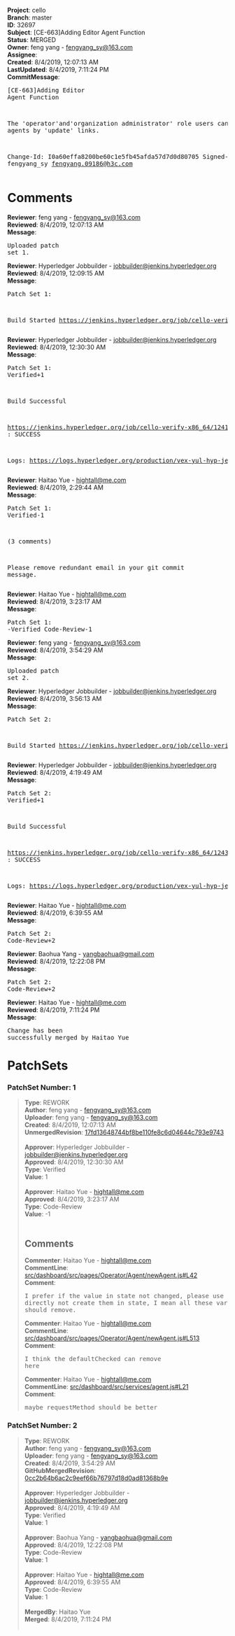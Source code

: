 <strong>Project</strong>: cello<br><strong>Branch</strong>: master<br><strong>ID</strong>: 32697<br><strong>Subject</strong>: [CE-663]Adding Editor Agent Function<br><strong>Status</strong>: MERGED<br><strong>Owner</strong>: feng yang - fengyang_sy@163.com<br><strong>Assignee</strong>:<br><strong>Created</strong>: 8/4/2019, 12:07:13 AM<br><strong>LastUpdated</strong>: 8/4/2019, 7:11:24 PM<br><strong>CommitMessage</strong>:<br><pre>[CE-663]Adding Editor Agent Function

The 'operator'and'organization administrator' role users
can edit agents by 'update' links.

Change-Id: I0a60effa8200be60c1e5fb45afda57d7d0d80705
Signed-off-by: fengyang_sy <fengyang.09186@h3c.com>
</pre><h1>Comments</h1><strong>Reviewer</strong>: feng yang - fengyang_sy@163.com<br><strong>Reviewed</strong>: 8/4/2019, 12:07:13 AM<br><strong>Message</strong>: <pre>Uploaded patch set 1.</pre><strong>Reviewer</strong>: Hyperledger Jobbuilder - jobbuilder@jenkins.hyperledger.org<br><strong>Reviewed</strong>: 8/4/2019, 12:09:15 AM<br><strong>Message</strong>: <pre>Patch Set 1:

Build Started https://jenkins.hyperledger.org/job/cello-verify-x86_64/1241/</pre><strong>Reviewer</strong>: Hyperledger Jobbuilder - jobbuilder@jenkins.hyperledger.org<br><strong>Reviewed</strong>: 8/4/2019, 12:30:30 AM<br><strong>Message</strong>: <pre>Patch Set 1: Verified+1

Build Successful 

https://jenkins.hyperledger.org/job/cello-verify-x86_64/1241/ : SUCCESS

Logs: https://logs.hyperledger.org/production/vex-yul-hyp-jenkins-3/cello-verify-x86_64/1241</pre><strong>Reviewer</strong>: Haitao Yue - hightall@me.com<br><strong>Reviewed</strong>: 8/4/2019, 2:29:44 AM<br><strong>Message</strong>: <pre>Patch Set 1: Verified-1

(3 comments)

Please remove redundant email in your git commit message.</pre><strong>Reviewer</strong>: Haitao Yue - hightall@me.com<br><strong>Reviewed</strong>: 8/4/2019, 3:23:17 AM<br><strong>Message</strong>: <pre>Patch Set 1: -Verified Code-Review-1</pre><strong>Reviewer</strong>: feng yang - fengyang_sy@163.com<br><strong>Reviewed</strong>: 8/4/2019, 3:54:29 AM<br><strong>Message</strong>: <pre>Uploaded patch set 2.</pre><strong>Reviewer</strong>: Hyperledger Jobbuilder - jobbuilder@jenkins.hyperledger.org<br><strong>Reviewed</strong>: 8/4/2019, 3:56:13 AM<br><strong>Message</strong>: <pre>Patch Set 2:

Build Started https://jenkins.hyperledger.org/job/cello-verify-x86_64/1243/</pre><strong>Reviewer</strong>: Hyperledger Jobbuilder - jobbuilder@jenkins.hyperledger.org<br><strong>Reviewed</strong>: 8/4/2019, 4:19:49 AM<br><strong>Message</strong>: <pre>Patch Set 2: Verified+1

Build Successful 

https://jenkins.hyperledger.org/job/cello-verify-x86_64/1243/ : SUCCESS

Logs: https://logs.hyperledger.org/production/vex-yul-hyp-jenkins-3/cello-verify-x86_64/1243</pre><strong>Reviewer</strong>: Haitao Yue - hightall@me.com<br><strong>Reviewed</strong>: 8/4/2019, 6:39:55 AM<br><strong>Message</strong>: <pre>Patch Set 2: Code-Review+2</pre><strong>Reviewer</strong>: Baohua Yang - yangbaohua@gmail.com<br><strong>Reviewed</strong>: 8/4/2019, 12:22:08 PM<br><strong>Message</strong>: <pre>Patch Set 2: Code-Review+2</pre><strong>Reviewer</strong>: Haitao Yue - hightall@me.com<br><strong>Reviewed</strong>: 8/4/2019, 7:11:24 PM<br><strong>Message</strong>: <pre>Change has been successfully merged by Haitao Yue</pre><h1>PatchSets</h1><h3>PatchSet Number: 1</h3><blockquote><strong>Type</strong>: REWORK<br><strong>Author</strong>: feng yang - fengyang_sy@163.com<br><strong>Uploader</strong>: feng yang - fengyang_sy@163.com<br><strong>Created</strong>: 8/4/2019, 12:07:13 AM<br><strong>UnmergedRevision</strong>: [17fd13648744bf8be110fe8c6d04644c793e9743](https://github.com/hyperledger-gerrit-archive/cello/commit/17fd13648744bf8be110fe8c6d04644c793e9743)<br><br><strong>Approver</strong>: Hyperledger Jobbuilder - jobbuilder@jenkins.hyperledger.org<br><strong>Approved</strong>: 8/4/2019, 12:30:30 AM<br><strong>Type</strong>: Verified<br><strong>Value</strong>: 1<br><br><strong>Approver</strong>: Haitao Yue - hightall@me.com<br><strong>Approved</strong>: 8/4/2019, 3:23:17 AM<br><strong>Type</strong>: Code-Review<br><strong>Value</strong>: -1<br><br><h2>Comments</h2><strong>Commenter</strong>: Haitao Yue - hightall@me.com<br><strong>CommentLine</strong>: [src/dashboard/src/pages/Operator/Agent/newAgent.js#L42](https://github.com/hyperledger-gerrit-archive/cello/blob/17fd13648744bf8be110fe8c6d04644c793e9743/src/dashboard/src/pages/Operator/Agent/newAgent.js#L42)<br><strong>Comment</strong>: <pre>I prefer if the value in state not changed, please use variable directly not create them in state, I mean all these variable in state should remove.</pre><strong>Commenter</strong>: Haitao Yue - hightall@me.com<br><strong>CommentLine</strong>: [src/dashboard/src/pages/Operator/Agent/newAgent.js#L513](https://github.com/hyperledger-gerrit-archive/cello/blob/17fd13648744bf8be110fe8c6d04644c793e9743/src/dashboard/src/pages/Operator/Agent/newAgent.js#L513)<br><strong>Comment</strong>: <pre>I think the defaultChecked can remove here</pre><strong>Commenter</strong>: Haitao Yue - hightall@me.com<br><strong>CommentLine</strong>: [src/dashboard/src/services/agent.js#L21](https://github.com/hyperledger-gerrit-archive/cello/blob/17fd13648744bf8be110fe8c6d04644c793e9743/src/dashboard/src/services/agent.js#L21)<br><strong>Comment</strong>: <pre>maybe requestMethod should be better</pre></blockquote><h3>PatchSet Number: 2</h3><blockquote><strong>Type</strong>: REWORK<br><strong>Author</strong>: feng yang - fengyang_sy@163.com<br><strong>Uploader</strong>: feng yang - fengyang_sy@163.com<br><strong>Created</strong>: 8/4/2019, 3:54:29 AM<br><strong>GitHubMergedRevision</strong>: [0cc2b64b6ac2c9eef66b76797d18d0ad81368b9e](https://github.com/hyperledger-gerrit-archive/cello/commit/0cc2b64b6ac2c9eef66b76797d18d0ad81368b9e)<br><br><strong>Approver</strong>: Hyperledger Jobbuilder - jobbuilder@jenkins.hyperledger.org<br><strong>Approved</strong>: 8/4/2019, 4:19:49 AM<br><strong>Type</strong>: Verified<br><strong>Value</strong>: 1<br><br><strong>Approver</strong>: Baohua Yang - yangbaohua@gmail.com<br><strong>Approved</strong>: 8/4/2019, 12:22:08 PM<br><strong>Type</strong>: Code-Review<br><strong>Value</strong>: 1<br><br><strong>Approver</strong>: Haitao Yue - hightall@me.com<br><strong>Approved</strong>: 8/4/2019, 6:39:55 AM<br><strong>Type</strong>: Code-Review<br><strong>Value</strong>: 1<br><br><strong>MergedBy</strong>: Haitao Yue<br><strong>Merged</strong>: 8/4/2019, 7:11:24 PM<br><br></blockquote>